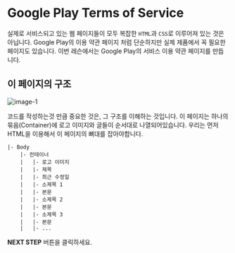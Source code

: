 # Google Play Terms of Service
실제로 서비스되고 있는 웹 페이지들이 모두 복잡한 `HTML`과 `CSS`로 이루어져 있는 것은 아닙니다. Google Play의 이용 약관 페이지 처럼 단순하지만 실제 제품에서 꼭 필요한 페이지도 있습니다. 이번 레슨에서는 Google Play의 서비스 이용 약관 페이지를 만듭니다.



## 이 페이지의 구조
![image-1](https://res.cloudinary.com/dyiqg9qhi/image/upload/v1532609841/wire/img-wire-01.jpg)



코드를 작성하는것 만큼 중요한 것은, 그 구조를 이해하는 것입니다. 이 페이지는 하나의 묶음(Container)에 로고 이미지와 글들이 순서대로 나열되어있습니다. 우리는 먼저 HTML을 이용해서 이 페이지의 뼈대를 잡아야합니다.

```
|- Body
    |- 컨테이너
    |   |- 로고 이미지
    |   |- 제목
    |   |- 최근 수정일
    |   |- 소제목 1
    |   |- 본문
    |   |- 소제목 2
    |   |- 본문
    |   |- 소제목 3
    |   |- 본문
    |   |- ...
```



**NEXT STEP** 버튼을 클릭하세요.